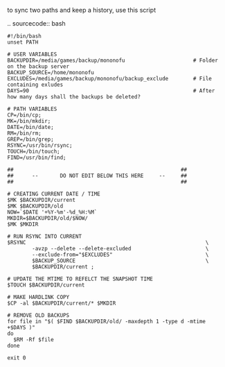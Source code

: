 to sync two paths and keep a history, use this script

.. sourcecode:: bash

	#!/bin/bash
	unset PATH
	 
	# USER VARIABLES
	BACKUPDIR=/media/games/backup/mononofu                      # Folder on the backup server
	BACKUP_SOURCE=/home/mononofu
	EXCLUDES=/media/games/backup/mononofu/backup_exclude        # File containing exludes
	DAYS=90                                                     # After how many days shall the backups be deleted?
	 
	# PATH VARIABLES
	CP=/bin/cp;
	MK=/bin/mkdir;
	DATE=/bin/date;
	RM=/bin/rm;
	GREP=/bin/grep;
	RSYNC=/usr/bin/rsync;
	TOUCH=/bin/touch;
	FIND=/usr/bin/find;
	 
	##                                                      ##
	##      --       DO NOT EDIT BELOW THIS HERE     --     ##
	##                                                      ##
	 
	# CREATING CURRENT DATE / TIME
	$MK $BACKUPDIR/current
	$MK $BACKUPDIR/old
	NOW=`$DATE '+%Y-%m'-%d_%H:%M`
	MKDIR=$BACKUPDIR/old/$NOW/
	$MK $MKDIR
	 
	# RUN RSYNC INTO CURRENT
	$RSYNC                                                          \
	        -avzp --delete --delete-excluded                        \
	        --exclude-from="$EXCLUDES"                              \
	        $BACKUP_SOURCE                                          \
	        $BACKUPDIR/current ;
	 
	# UPDATE THE MTIME TO REFELCT THE SNAPSHOT TIME
	$TOUCH $BACKUPDIR/current
	 
	# MAKE HARDLINK COPY
	$CP -al $BACKUPDIR/current/* $MKDIR
	 
	# REMOVE OLD BACKUPS
	for file in "$( $FIND $BACKUPDIR/old/ -maxdepth 1 -type d -mtime +$DAYS )"
	do
	  $RM -Rf $file
	done
	 
	exit 0
